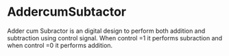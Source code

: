 # AddercumSubtactor
Adder cum Subractor  is an digital design to perform both addition and subtraction using control signal. When control =1 it performs subraction and when control =0 it performs addition. 

